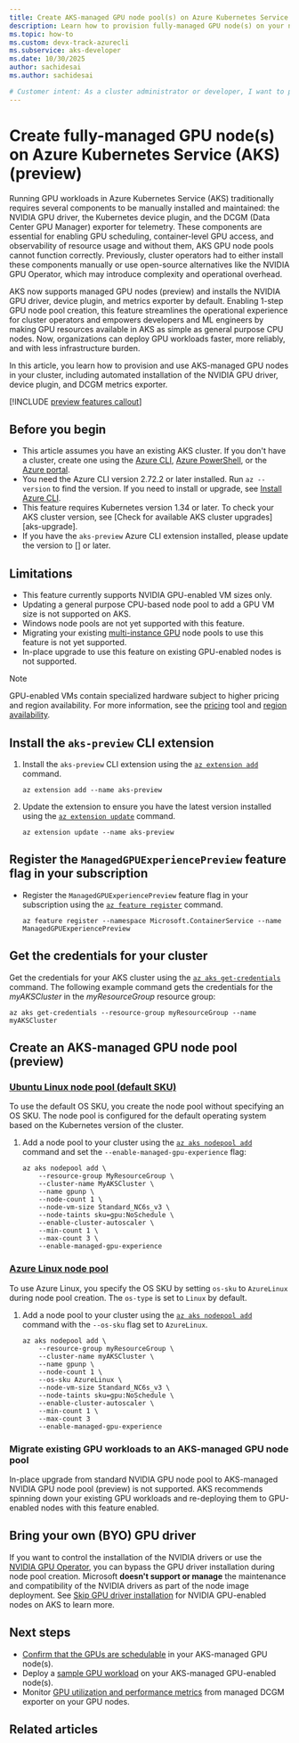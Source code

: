```yaml
---
title: Create AKS-managed GPU node pool(s) on Azure Kubernetes Service (AKS)
description: Learn how to provision fully-managed GPU node(s) on your new or existing cluster on Azure Kubernetes Service (AKS).
ms.topic: how-to
ms.custom: devx-track-azurecli
ms.subservice: aks-developer
ms.date: 10/30/2025
author: sachidesai
ms.author: sachidesai

# Customer intent: As a cluster administrator or developer, I want to provision an Azure Kubernetes Service (AKS) cluster with GPU-enabled node pools, without deploying or managing the fundamental NVIDIA GPU software and observability components myself.
---
```


# Create fully-managed GPU node(s) on Azure Kubernetes Service (AKS) (preview)

Running GPU workloads in Azure Kubernetes Service (AKS) traditionally requires several components to be manually installed and maintained: the NVIDIA GPU driver, the Kubernetes device plugin, and the DCGM (Data Center GPU Manager) exporter for telemetry. These components are essential for enabling GPU scheduling, container-level GPU access, and observability of resource usage and without them, AKS GPU node pools cannot function correctly. Previously, cluster operators had to either install these components manually or use open-source alternatives like the NVIDIA GPU Operator, which may introduce complexity and operational overhead.

AKS now supports managed GPU nodes (preview) and installs the NVIDIA GPU driver, device plugin, and metrics exporter by default. Enabling 1-step GPU node pool creation, this feature streamlines the operational experience for cluster operators and empowers developers and ML engineers by making GPU resources available in AKS as simple as general purpose CPU nodes. Now, organizations can deploy GPU workloads faster, more reliably, and with less infrastructure burden.

In this article, you learn how to provision and use AKS-managed GPU nodes in your cluster, including automated installation of the NVIDIA GPU driver, device plugin, and DCGM metrics exporter.

[!INCLUDE [preview features callout](~/reusable-content/ce-skilling/azure/includes/aks/includes/preview/preview-callout.md)]


## Before you begin

* This article assumes you have an existing AKS cluster. If you don't have a cluster, create one using the [Azure CLI][aks-quickstart-cli], [Azure PowerShell][aks-quickstart-powershell], or the [Azure portal][aks-quickstart-portal].
* You need the Azure CLI version 2.72.2 or later installed. Run `az --version` to find the version. If you need to install or upgrade, see [Install Azure CLI][install-azure-cli].
* This feature requires Kubernetes version 1.34 or later. To check your AKS cluster version, see [Check for available AKS cluster upgrades][aks-upgrade].
* If you have the `aks-preview` Azure CLI extension installed, please update the version to [] or later.

## Limitations

* This feature currently supports NVIDIA GPU-enabled VM sizes only.
* Updating a general purpose CPU-based node pool to add a GPU VM size is not supported on AKS.
* Windows node pools are not yet supported with this feature.
* Migrating your existing [multi-instance GPU](./gpu-multi-instance.md) node pools to use this feature is not yet supported.
* In-place upgrade to use this feature on existing GPU-enabled nodes is not supported.

> [!NOTE]
> GPU-enabled VMs contain specialized hardware subject to higher pricing and region availability. For more information, see the [pricing][azure-pricing] tool and [region availability][azure-availability].

## Install the `aks-preview` CLI extension

1. Install the `aks-preview` CLI extension using the [`az extension add`][az-extension-add] command.

    ```azurecli-interactive
    az extension add --name aks-preview
    ```

2. Update the extension to ensure you have the latest version installed using the [`az extension update`][az-extension-update] command.

    ```azurecli-interactive
    az extension update --name aks-preview
    ```

## Register the `ManagedGPUExperiencePreview` feature flag in your subscription

* Register the `ManagedGPUExperiencePreview` feature flag in your subscription using the [`az feature register`][az-feature-register] command.

    ```azurecli-interactive
    az feature register --namespace Microsoft.ContainerService --name ManagedGPUExperiencePreview
    ```

## Get the credentials for your cluster

Get the credentials for your AKS cluster using the [`az aks get-credentials`][az-aks-get-credentials] command. The following example command gets the credentials for the *myAKSCluster* in the *myResourceGroup* resource group:

```azurecli-interactive
az aks get-credentials --resource-group myResourceGroup --name myAKSCluster
```

## Create an AKS-managed GPU node pool (preview)

### [Ubuntu Linux node pool (default SKU)](#tab/add-ubuntu-gpu-node-pool)

To use the default OS SKU, you create the node pool without specifying an OS SKU. The node pool is configured for the default operating system based on the Kubernetes version of the cluster.

1. Add a node pool to your cluster using the [`az aks nodepool add`][az-aks-nodepool-add] command and set the `--enable-managed-gpu-experience` flag:

    ```azurecli-interactive
    az aks nodepool add \
        --resource‐group MyResourceGroup \
        --cluster‐name MyAKSCluster \
        --name gpunp \
        --node‐count 1 \
        --node‐vm‐size Standard_NC6s_v3 \
        --node‐taints sku=gpu:NoSchedule \
        --enable‐cluster‐autoscaler \
        --min‐count 1 \
        --max‐count 3 \
        --enable-managed-gpu-experience
    ```

### [Azure Linux node pool](#tab/add-azure-linux-gpu-node-pool)

To use Azure Linux, you specify the OS SKU by setting `os-sku` to `AzureLinux` during node pool creation. The `os-type` is set to `Linux` by default.

1. Add a node pool to your cluster using the [`az aks nodepool add`][az-aks-nodepool-add] command with the `--os-sku` flag set to `AzureLinux`.

    ```azurecli-interactive
    az aks nodepool add \
        --resource-group myResourceGroup \
        --cluster-name myAKSCluster \
        --name gpunp \
        --node-count 1 \
        --os-sku AzureLinux \
        --node-vm-size Standard_NC6s_v3 \
        --node-taints sku=gpu:NoSchedule \
        --enable-cluster-autoscaler \
        --min-count 1 \
        --max-count 3
        --enable-managed-gpu-experience
    ```

### Migrate existing GPU workloads to an AKS-managed GPU node pool

In-place upgrade from standard NVIDIA GPU node pool to AKS-managed NVIDIA GPU node pool (preview) is not supported. AKS recommends spinning down your existing GPU workloads and re-deploying them to GPU-enabled nodes with this feature enabled.

## Bring your own (BYO) GPU driver

If you want to control the installation of the NVIDIA drivers or use the [NVIDIA GPU Operator](https://docs.nvidia.com/datacenter/cloud-native/gpu-operator/latest/getting-started.html), you can bypass the GPU driver installation during node pool creation. Microsoft **doesn't support or manage** the maintenance and compatibility of the NVIDIA drivers as part of the node image deployment. See [Skip GPU driver installation](./use-nvidia-gpu.md#skip-gpu-driver-installation) for NVIDIA GPU-enabled nodes on AKS to learn more.

## Next steps

* [Confirm that the GPUs are schedulable](./use-nvidia-gpu.md#confirm-that-gpus-are-schedulable) in your AKS-managed GPU node(s).
* Deploy a [sample GPU workload](./use-nvidia-gpu.md#run-a-gpu-enabled-workload) on your AKS-managed GPU-enabled node(s).
* Monitor [GPU utilization and performance metrics](./monitor-gpu-metrics.md) from managed DCGM exporter on your GPU nodes.

## Related articles




<!-- LINKS - external -->
[kubectl-apply]: https://kubernetes.io/docs/reference/generated/kubectl/kubectl-commands#apply
[kubectl-get]: https://kubernetes.io/docs/reference/generated/kubectl/kubectl-commands#get
[kubectl-describe]: https://kubernetes.io/docs/reference/generated/kubectl/kubectl-commands#describe
[kubectl-logs]: https://kubernetes.io/docs/reference/generated/kubectl/kubectl-commands#logs
[kubectl delete]: https://kubernetes.io/docs/reference/generated/kubectl/kubectl-commands#delete
[kubectl-create]: https://kubernetes.io/docs/reference/generated/kubectl/kubectl-commands#create
[azure-pricing]: https://azure.microsoft.com/pricing/
[azure-availability]: https://azure.microsoft.com/global-infrastructure/services/

<!-- LINKS - internal -->
[az-aks-create]: /cli/azure/aks#az_aks_create
[az-aks-nodepool-update]: /cli/azure/aks/nodepool#az_aks_nodepool_update
[az-aks-nodepool-add]: /cli/azure/aks/nodepool#az_aks_nodepool_add
[az-aks-get-credentials]: /cli/azure/aks#az_aks_get_credentials
[aks-quickstart-cli]: ./learn/quick-kubernetes-deploy-cli.md
[aks-quickstart-portal]: ./learn/quick-kubernetes-deploy-portal.md
[aks-quickstart-powershell]: ./learn/quick-kubernetes-deploy-powershell.md
[gpu-skus]: /azure/virtual-machines/sizes-gpu
[install-azure-cli]: /cli/azure/install-azure-cli
[nvidia-gpu-operator]: nvidia-gpu-operator.md
[az-provider-register]: /cli/azure/provider#az-provider-register
[az-feature-register]: /cli/azure/feature#az-feature-register
[az-feature-show]: /cli/azure/feature#az-feature-show
[az-extension-add]: /cli/azure/extension#az-extension-add
[az-extension-update]: /cli/azure/extension#az-extension-update
